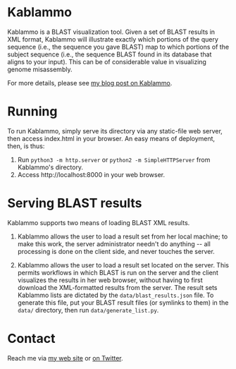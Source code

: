 Kablammo
========
Kablammo is a BLAST visualization tool. Given a set of BLAST results in XML
format, Kablammo will illustrate exactly which portions of the query sequence
(i.e., the sequence you gave BLAST) map to which portions of the subject
sequence (i.e., the sequence BLAST found in its database that aligns to your
input). This can be of considerable value in visualizing genome misassembly.

For more details, please see [my blog post on Kablammo][kablammo blog].


Running
=======
To run Kablammo, simply serve its directory via any static-file web server,
then access index.html in your browser. An easy means of deployment, then, is
thus:

1. Run `python3 -m http.server` or `python2 -m SimpleHTTPServer` from
   Kablammo's directory.
2. Access http://localhost:8000 in your web browser.


Serving BLAST results
=====================
Kablammo supports two means of loading BLAST XML results.

1. Kablammo allows the user to load a result set from her local machine; to
   make this work, the server administrator needn't do anything -- all processing
   is done on the client side, and never touches the server.

2. Kablammo allows the user to load a result set located on the server. This
   permits workflows in which BLAST is run on the server and the client visualizes
   the results in her web browser, without having to first download the
   XML-formatted results from the server. The result sets Kablammo lists are
   dictated by the `data/blast_results.json` file. To generate this file, put your
   BLAST result files (or symlinks to them) in the `data/` directory, then run
   `data/generate_list.py`.

Contact
=======
Reach me via [my web site][my site] or [on Twitter][my twitter].

[kablammo blog]: http://jeff.wintersinger.org/posts/2013/07/introducing-kablammo-a-blast-visualization-tool/
[my site]: http://jeff.wintersinger.org/
[my twitter]: http://twitter.com/jwintersinger
